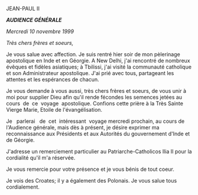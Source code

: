 JEAN-PAUL II

***AUDIENCE GÉNÉRALE***

*Mercredi 10 novembre 1999*

*Très chers frères et soeurs,*

Je vous salue avec affection. Je suis rentré hier soir de mon pèlerinage apostolique en Inde et en Géorgie. A New Delhi, j'ai rencontré de nombreux évêques et fidèles asiatiques; à Tbilissi, j'ai visité la communauté catholique et son Administrateur apostolique. J'ai prié avec tous, partageant les attentes et les espérances de chacun.

Je vous demande à vous aussi, très chers frères et soeurs, de vous unir à moi pour supplier Dieu afin qu'il rende fécondes les semences jetées au cours  de  ce  voyage  apostolique. Confions cette prière à la Très Sainte Vierge Marie, Etoile de l'évangélisation.

Je   parlerai   de  cet  intéressant  voyage mercredi prochain, au cours de l'Audience générale, mais dès à présent, je désire exprimer ma reconnaissance aux Présidents et aux Autorités du gouvernement d'Inde et de Géorgie.

J'adresse un remerciement particulier au Patriarche-Catholicos Ilia II pour la cordialité qu'il m'a réservée.

Je vous remercie pour votre présence et je vous bénis de tout coeur.

Je vois des Croates; il y a également des Polonais. Je vous salue tous cordialement.